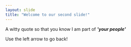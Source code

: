 ```yaml
---
layout: slide
title: "Welcome to our second slide!"
---
```

A witty quote so that you know I am part of ***'your people'***

Use the left arrow to go back!
